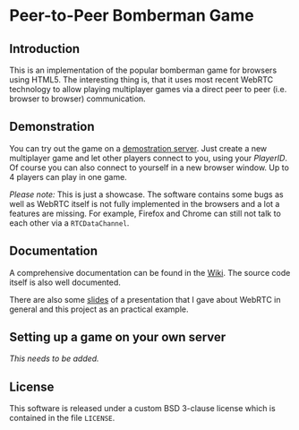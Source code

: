 # Peer-to-Peer Bomberman Game

## Introduction

This is an implementation of the popular bomberman game for browsers using HTML5. The interesting thing is, that it uses most recent WebRTC technology to allow playing multiplayer games via a direct peer to peer (i.e. browser to browser) communication.

## Demonstration

You can try out the game on a [demostration server](http://demo.hello-it.eu/p2p/src/). Just create a new multiplayer game and let other players connect to you, using your *PlayerID*. Of course you can also connect to yourself in a new browser window. Up to 4 players can play in one game.

*Please note:* This is just a showcase. The software contains some bugs as well as WebRTC itself is not fully implemented in the browsers and a lot a features are missing. For example, Firefox and Chrome can still not talk to each other via a `RTCDataChannel`.

## Documentation

A comprehensive documentation can be found in the [Wiki](https://github.com/internaut/p2p-bomberman/wiki). The source code itself is also well documented.

There are also some [slides](https://github.com/internaut/p2p-bomberman/raw/master/_docs/webrtc-mkonrad.pdf) of a presentation that I gave about WebRTC in general and this project as an practical example.

## Setting up a game on your own server

*This needs to be added.*

## License

This software is released under a custom BSD 3-clause license which is contained in the file `LICENSE`.
